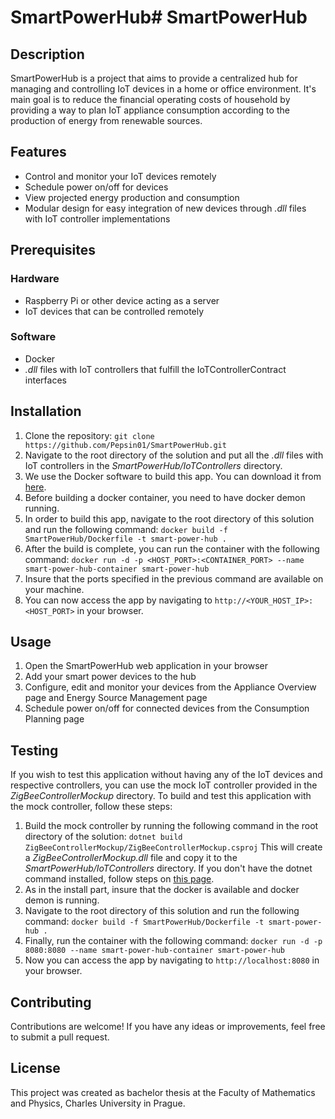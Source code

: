 # SmartPowerHub# SmartPowerHub

## Description
SmartPowerHub is a project that aims to provide a centralized hub for managing and controlling IoT devices in a home or office environment.
It's main goal is to reduce the financial operating costs of household by providing a way to plan IoT appliance consumption according to the production of energy from renewable sources.

## Features
- Control and monitor your IoT devices remotely
- Schedule power on/off for devices
- View projected energy production and consumption
- Modular design for easy integration of new devices through *.dll* files with IoT controller implementations

## Prerequisites

### Hardware
- Raspberry Pi or other device acting as a server
- IoT devices that can be controlled remotely

### Software
- Docker
- *.dll* files with IoT controllers that fulfill the IoTControllerContract interfaces

## Installation
1. Clone the repository:
```git clone https://github.com/Pepsin01/SmartPowerHub.git```
2. Navigate to the root directory of the solution and put all the *.dll* files with IoT controllers in the *SmartPowerHub/IoTControllers* directory.
3. We use the Docker software to build this app. You can download it from [here](https://www.docker.com/products/docker-desktop).
4. Before building a docker container, you need to have docker demon running.
5. In order to build this app, navigate to the root directory of this solution and run the following command:
```docker build -f SmartPowerHub/Dockerfile -t smart-power-hub .```
6. After the build is complete, you can run the container with the following command:
```docker run -d -p <HOST_PORT>:<CONTAINER_PORT> --name smart-power-hub-container smart-power-hub```
7. Insure that the ports specified in the previous command are available on your machine.
8. You can now access the app by navigating to `http://<YOUR_HOST_IP>:<HOST_PORT>` in your browser.

## Usage
1. Open the SmartPowerHub web application in your browser
3. Add your smart power devices to the hub
4. Configure, edit and monitor your devices from the Appliance Overview page and Energy Source Management page
5. Schedule power on/off for connected devices from the Consumption Planning page

## Testing
If you wish to test this application without having any of the IoT devices and respective controllers, you can use the mock IoT controller provided in the *ZigBeeControllerMockup* directory.
To build and test this application with the mock controller, follow these steps:
1. Build the mock controller by running the following command in the root directory of the solution:
```dotnet build ZigBeeControllerMockup/ZigBeeControllerMockup.csproj```
This will create a *ZigBeeControllerMockup.dll* file and copy it to the *SmartPowerHub/IoTControllers* directory.
If you don't have the dotnet command installed, follow steps on [this page](https://learn.microsoft.com/en-us/dotnet/core/install/).
2. As in the install part, insure that the docker is available and docker demon is running.
3. Navigate to the root directory of this solution and run the following command:
```docker build -f SmartPowerHub/Dockerfile -t smart-power-hub .```
4. Finally, run the container with the following command:
```docker run -d -p 8080:8080 --name smart-power-hub-container smart-power-hub```
5. Now you can access the app by navigating to `http://localhost:8080` in your browser.

## Contributing
Contributions are welcome! If you have any ideas or improvements, feel free to submit a pull request.

## License
This project was created as bachelor thesis at the Faculty of Mathematics and Physics, Charles University in Prague.
